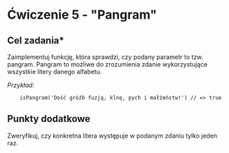 # Ćwiczenie 5 - "Pangram"

## Cel zadania*

Zaimplementuj funkcję, która sprawdzi, czy podany parametr to tzw. pangram.
Pangram to możliwe do zrozumienia zdanie wykorzystujące wszystkie litery danego alfabetu.

_Przykład:_

``` isPangram('test') // => false
    isPangram('Dość gróźb fuzją, klnę, pych i małżeństw!') // => true
```

## Punkty dodatkowe

Zweryfikuj, czy konkretna litera występuje w podanym zdaniu tylko jeden raz.
